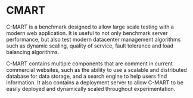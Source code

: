 CMART
=====

C-MART is a benchmark designed to allow large scale testing with a modern web application. It is useful to not only benchmark server performance, but also test modern datacenter management algorithms such as dynamic scaling, quality of service, fault tolerance and load balancing algorithms.

C-MART contains multiple components that are comment in current commercial websites, such as the ability to use a scalable and distributed database for data storage, and a search engine to help users find information. It also contains a deployment server to allow C-MART to be easily deployed and dynamically scaled throughout experimentation.
